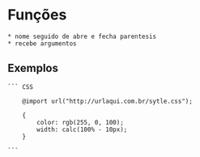 # Funções

    * nome seguido de abre e fecha parentesis
    * recebe argumentos

## Exemplos

    ``` CSS

        @import url("http://urlaqui.com.br/sytle.css");

        {
            color: rgb(255, 0, 100);
            width: calc(100% - 10px);
        }

    ```